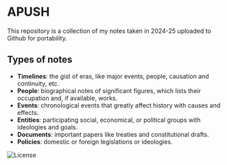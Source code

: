 # APUSH
This repository is a collection of my notes taken in 2024-25 uploaded to Github for portability.

## Types of notes
- **Timelines**: the gist of eras, like major events, people, causation and continuity, etc.
- **People**: biographical notes of significant figures, which lists their occupation and, if available, works.
- **Events**: chronological events that greatly affect history with causes and effects.
- **Entities**: participating social, economical, or political groups with ideologies and goals.
- **Documents**: important papers like treaties and constitutional drafts.
- **Policies**: domestic or foreign legislations or ideologies. 

![License](https://mirrors.creativecommons.org/presskit/buttons/88x31/svg/by.svg)

